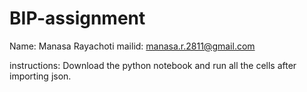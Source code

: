 # BIP-assignment
Name: Manasa Rayachoti
mailid: manasa.r.2811@gmail.com

instructions:
Download the python notebook and run all the cells after importing json.
